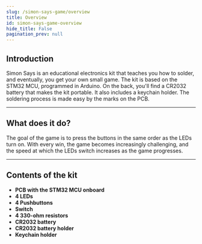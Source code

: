 ```yaml
---
slug: /simon-says-game/overview
title: Overview
id: simon-says-game-overview 
hide_title: False
pagination_prev: null
---
```

## Introduction
Simon Says is an educational electronics kit that teaches you how to solder, and eventually, you get your own small game. The kit is based on the STM32 MCU, programmed in Arduino. On the back, you'll find a CR2032 battery that makes the kit portable. It also includes a keychain holder. The soldering process is made easy by the marks on the PCB.

---

## What does it do?
The goal of the game is to press the buttons in the same order as the LEDs turn on.  With every win, the game becomes increasingly challenging, and the speed at which the LEDs switch increases as the game progresses.

<CenteredImage src="/img/simon-says-game/how-it-works.gif" alt="How the game works" caption="How the game works" />

---

## Contents of the kit

- **PCB with the STM32 MCU onboard**
- **4 LEDs** 
- **4 Pushbuttons**
- **Switch**
- **4 330-ohm resistors**
- **CR2032 battery**
- **CR2032 battery holder**
- **Keychain holder**